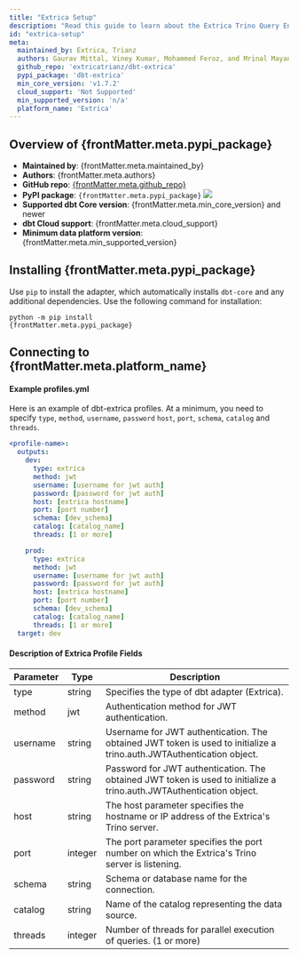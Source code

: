 ```yaml
---
title: "Extrica Setup"
description: "Read this guide to learn about the Extrica Trino Query Engine setup in dbt."
id: "extrica-setup"
meta:
  maintained_by: Extrica, Trianz 
  authors: Gaurav Mittal, Viney Kumar, Mohammed Feroz, and Mrinal Mayank
  github_repo: 'extricatrianz/dbt-extrica'
  pypi_package: 'dbt-extrica'
  min_core_version: 'v1.7.2'
  cloud_support: 'Not Supported'
  min_supported_version: 'n/a'
  platform_name: 'Extrica'
---
```

<h2> Overview of {frontMatter.meta.pypi_package} </h2>

<ul>
    <li><strong>Maintained by</strong>: {frontMatter.meta.maintained_by}</li>
    <li><strong>Authors</strong>: {frontMatter.meta.authors}</li>
    <li><strong>GitHub repo</strong>: <a href={`https://github.com/${frontMatter.meta.github_repo}`}>{frontMatter.meta.github_repo}</a></li>
    <li><strong>PyPI package</strong>: <code>{frontMatter.meta.pypi_package}</code> <a href={`https://badge.fury.io/py/${frontMatter.meta.pypi_package}`}><img src={`https://badge.fury.io/py/${frontMatter.meta.pypi_package}.svg`}/></a></li>
    <li><strong>Supported dbt Core version</strong>: {frontMatter.meta.min_core_version} and newer</li>
    <li><strong>dbt Cloud support</strong>: {frontMatter.meta.cloud_support}</li>
    <li><strong>Minimum data platform version</strong>: {frontMatter.meta.min_supported_version}</li>
    </ul>
<h2> Installing {frontMatter.meta.pypi_package} </h2>

Use `pip` to install the adapter, which automatically installs `dbt-core` and any additional dependencies. Use the following command for installation:

<code>python -m pip install {frontMatter.meta.pypi_package}</code>


<h2> Connecting to {frontMatter.meta.platform_name} </h2>

#### Example profiles.yml 
Here is an example of dbt-extrica profiles. At a minimum, you need to specify `type`, `method`, `username`, `password` `host`, `port`, `schema`, `catalog` and `threads`. 
<File name='~/.dbt/profiles.yml'>

```yaml
<profile-name>:
  outputs:
    dev:
      type: extrica
      method: jwt 
      username: [username for jwt auth]
      password: [password for jwt auth]  
      host: [extrica hostname]
      port: [port number]
      schema: [dev_schema]
      catalog: [catalog_name]
      threads: [1 or more]

    prod:
      type: extrica
      method: jwt 
      username: [username for jwt auth]
      password: [password for jwt auth]  
      host: [extrica hostname]
      port: [port number]
      schema: [dev_schema]
      catalog: [catalog_name]
      threads: [1 or more]
  target: dev

```
</File>

#### Description of Extrica Profile Fields

| Parameter  | Type     | Description                              |
|------------|----------|------------------------------------------|
| type       | string  | Specifies the type of dbt adapter (Extrica). |
| method     | jwt      | Authentication method for JWT authentication. |
| username   | string   | Username for JWT authentication. The obtained JWT token is used to initialize a trino.auth.JWTAuthentication object.      |
| password   | string   | Password for JWT authentication. The obtained JWT token is used to initialize a trino.auth.JWTAuthentication object.      |
| host       | string   | The host parameter specifies the hostname or IP address of the Extrica's Trino server.           |
| port       | integer  | The port parameter specifies the port number on which the Extrica's Trino server is listening.        |
| schema     | string   | Schema or database name for the connection. |
| catalog    | string   | Name of the catalog representing the data source. |
| threads    | integer  | Number of threads for parallel execution of queries. (1 or more) |

